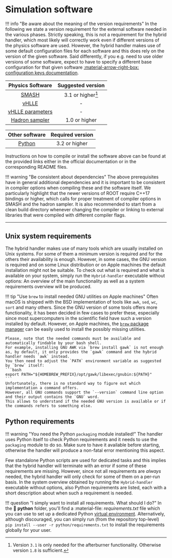 # Simulation software

!!! info "Be aware about the meaning of the version requirements"
    In the following we state a version requirement for the external software needed in the various phases.
    Strictly speaking, this is not a requirement for the hybrid handler, which most likely will correctly work even if different versions of the physics software are used.
    However, the hybrid handler makes use of some default configuration files for each software and this does rely on the version of the given software.
    Said differently, if you e.g. need to use older versions of some software, expect to have to specify a different base configuration for that given software [:material-arrow-right-box: configuration keys documentation](configuration_file.md#Config-file).

<div class="grid" markdown>
<div class="center-table" markdown>

| Physics Software | Suggested version |
| :--------------: | :---------------: |
| [SMASH](https://github.com/smash-transport/smash) | 3.1 or higher[^1] |
| [vHLLE](https://github.com/yukarpenko/vhlle) | - |
| [vHLLE parameters](https://github.com/yukarpenko/vhlle_params) | - |
| [Hadron sampler](https://github.com/smash-transport/smash-hadron-sampler) | 1.0 or higher |

</div>
<div class="center-table" markdown>

| Other software | Required version |
| :------------: | :--------------: |
| [Python](https://www.python.org) | 3.2 or higher |

</div>
</div>

[^1]: Version `3.1` is only needed for the afterburner functionality. Otherwise version `1.8` is sufficient.

Instructions on how to compile or install the software above can be found at the provided links either in the official documentation or in the corresponding README files.

!!! warning "Be consistent about dependencies"
    The above prerequisites have in general additional dependencies and it is important to be consistent in compiler options when compiling these and the software itself.
    We particularly highlight that the newer versions of ROOT require C++17 bindings or higher, which calls for proper treatment of compiler options in SMASH and the hadron sampler.
    It is also recommended to start from a clean build directory whenever changing the compiler or linking to external libraries that were compiled with different compiler flags.

---

## Unix system requirements

The hybrid handler makes use of many tools which are usually installed on Unix systems.
For some of them a minimum version is required and for the others their availability is enough.
However, in some cases, the GNU version is required and on some Linux distribution or on Apple machines the default installation might not be suitable.
To check out what is required and what is available on your system, simply run the `Hybrid-handler` executable without options: An overview of the main functionality as well as a system requirements overview will be produced.

!!! tip "Use `brew` to install needed GNU utilities on Apple machines"
    Often macOS is shipped with the BSD implementation of tools like `awk`, `sed`, `wc`, `sort` and many others.
    Since the GNU version of some tools offers more functionality, it has been decided in few cases to prefer these, especially since most supercomputers in the scientific field have such a version installed by default.
    However, on Apple machines, the [`brew` package manager](https://brew.sh) can be easily used to install the possibly missing utilities.

    Please, note that the needed commands must be available and automatically findable by your bash shell.
    For example, installing GNU AWK via `brew install gawk` is not enough as, by default, it only provides the `gawk` command and the hybrid handler needs `awk` instead.
    You then need to adjust the `PATH` environment variable as suggested by `brew` itself:
    ```bash
    export PATH="${HOMEBREW_PREFIX}/opt/gawk/libexec/gnubin:${PATH}"
    ```
    Unfortunately, there is no standard way to figure out which implementation a command offers.
    However, all GNU commands support the `--version` command line option and their output contains the `GNU` word.
    This allows to understand if the needed GNU version is available or if the commands refers to something else.

## Python requirements

!!! warning "You need the Python `packaging` module installed!"
    The handler uses Python itself to check Python requirements and it needs to use the `packaging` module to do so.
    Make sure to have it available before starting, otherwise the handler will produce a non-fatal error mentioning this aspect.

Few standalone Python scripts are used for dedicated tasks and this implies that the hybrid handler will terminate with an error if some of these requirements are missing.
However, since not all requirements are *always* needed, the hybrid handler will only check for some of them on a per-run basis.
In the system overview obtained by running the `Hybrid-handler` executable without options, also Python requirements are listed, each with a short description about when such a requirement is needed.

!!! question "I simply want to install all requirements. What should I do?"
    In the :file_folder: **python** folder, you'll find a :material-file: *requirements.txt* file which you can use to set up a dedicated Python [virtual environment](https://docs.python.org/3/tutorial/venv.html).
    Alternatively, although discouraged, you can simply run (from the repository top-level)
    ```
    pip install --user -r python/requirements.txt
    ```
    to install the requirements globally for your user.
